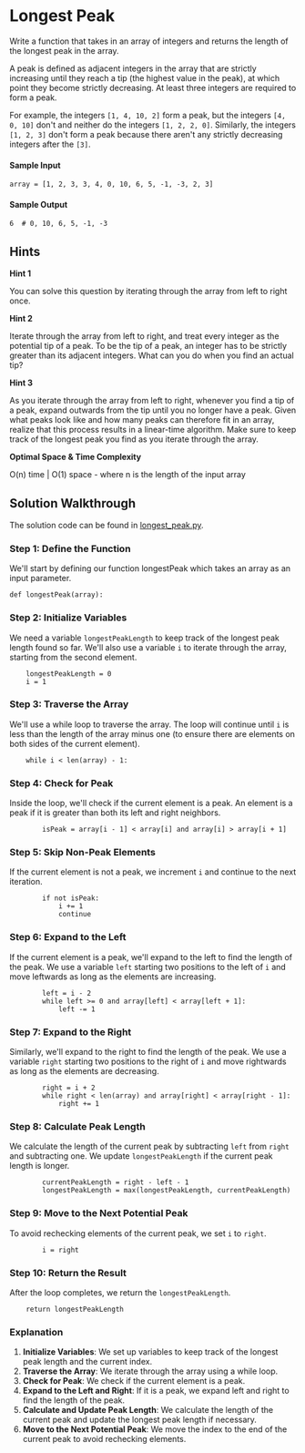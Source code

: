 # Longest Peak

Write a function that takes in an array of integers and returns the length of the longest peak in the array.

A peak is defined as adjacent integers in the array that are strictly increasing until they reach a tip (the highest value in the peak), at which point they become strictly decreasing. At least three integers are required to form a peak.

For example, the integers `[1, 4, 10, 2]` form a peak, but the integers `[4, 0, 10]` don't and neither do the integers `[1, 2, 2, 0]`. Similarly, the integers `[1, 2, 3]` don't form a peak because there aren't any strictly decreasing integers after the `[3]`.

#### Sample Input

```
array = [1, 2, 3, 3, 4, 0, 10, 6, 5, -1, -3, 2, 3] 
```

#### Sample Output

```
6  # 0, 10, 6, 5, -1, -3
```

## Hints

**Hint 1**

You can solve this question by iterating through the array from left to right once.

**Hint 2**

Iterate through the array from left to right, and treat every integer as the potential tip of a peak. To be the tip of a peak, an integer has to be strictly greater than its adjacent integers. What can you do when you find an actual tip?

**Hint 3**

As you iterate through the array from left to right, whenever you find a tip of a peak, expand outwards from the tip until you no longer have a peak. Given what peaks look like and how many peaks can therefore fit in an array, realize that this process results in a linear-time algorithm. Make sure to keep track of the longest peak you find as you iterate through the array.

**Optimal Space & Time Complexity**

O(n) time | O(1) space - where n is the length of the input array

## Solution Walkthrough

The solution code can be found in [longest_peak.py](https://github.com/KellzCodes/python_interview/blob/main/Data-Structures-and-Algorithms/Arrays/Medium-Array-Algorithms/Longest-Peak/longest_peak.py).

### Step 1: Define the Function

We'll start by defining our function longestPeak which takes an array as an input parameter.

```
def longestPeak(array):
```

### Step 2: Initialize Variables

We need a variable `longestPeakLength` to keep track of the longest peak length found so far. We'll also use a variable `i` to iterate through the array, starting from the second element.

```
    longestPeakLength = 0
    i = 1
```

### Step 3: Traverse the Array

We'll use a while loop to traverse the array. The loop will continue until `i` is less than the length of the array minus one (to ensure there are elements on both sides of the current element).

```
    while i < len(array) - 1:
```

### Step 4: Check for Peak

Inside the loop, we'll check if the current element is a peak. An element is a peak if it is greater than both its left and right neighbors.

```
        isPeak = array[i - 1] < array[i] and array[i] > array[i + 1]
```

### Step 5: Skip Non-Peak Elements

If the current element is not a peak, we increment `i` and continue to the next iteration.

```
        if not isPeak:
            i += 1
            continue
```

### Step 6: Expand to the Left

If the current element is a peak, we'll expand to the left to find the length of the peak. We use a variable `left` starting two positions to the left of `i` and move leftwards as long as the elements are increasing.

```
        left = i - 2
        while left >= 0 and array[left] < array[left + 1]:
            left -= 1
```

### Step 7: Expand to the Right

Similarly, we'll expand to the right to find the length of the peak. We use a variable `right` starting two positions to the right of `i` and move rightwards as long as the elements are decreasing.

```
        right = i + 2
        while right < len(array) and array[right] < array[right - 1]:
            right += 1
```

### Step 8: Calculate Peak Length

We calculate the length of the current peak by subtracting `left` from `right` and subtracting one. We update `longestPeakLength` if the current peak length is longer.

```
        currentPeakLength = right - left - 1
        longestPeakLength = max(longestPeakLength, currentPeakLength)
```

### Step 9: Move to the Next Potential Peak

To avoid rechecking elements of the current peak, we set `i` to `right`.

```
        i = right
```

### Step 10: Return the Result

After the loop completes, we return the `longestPeakLength`.

```
    return longestPeakLength
```

### Explanation

1. **Initialize Variables**: We set up variables to keep track of the longest peak length and the current index.
2. **Traverse the Array**: We iterate through the array using a while loop.
3. **Check for Peak**: We check if the current element is a peak.
4. **Expand to the Left and Right**: If it is a peak, we expand left and right to find the length of the peak.
5. **Calculate and Update Peak Length**: We calculate the length of the current peak and update the longest peak length if necessary.
6. **Move to the Next Potential Peak**: We move the index to the end of the current peak to avoid rechecking elements.

